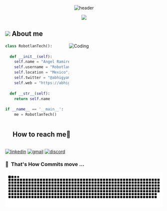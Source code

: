 <!-- HEADER -->
<div align="center" width="100">
  <img src="https://capsule-render.vercel.app/api?color=0:1408d0,50:0860d0,100:08c4d0&height=250&section=header&text=Angel%20Ramirez&fontSize=30&type=waving&fontColor=fefefe&&animation=fadeIn"
  alt="header"/>
</div>

<!-- Muestra "Hola soy Angel..."
<h1 align="center">I'm <a href="https://github.com/Aryagm">Angel Ramirez<a><img src="https://github.com/Kathryn-Jie/Kathryn-Jie/blob/main/wave.gif" width="60px"/></h1>
-->

<p align="center">
  <a href="https://github.com/DenverCoder1/readme-typing-svg"><img src="https://readme-typing-svg.herokuapp.com?font=Time+New+Roman&color=%23C8BE25&size=25&center=true&vCenter=true&width=600&height=100&lines=Robotics+and+digital+systems+engineer;Competitive+Programmer;Active+learner;Always+learning+new+things"></a>
</p>



<!--
<p align="center"> 
	<img src="https://komarev.com/ghpvc/?username=RobotlanTech&label=Profile%20views&color=0047AB&style=plastic?" alt="RobotlanTech" height=25px, width=160px/> 
</p>
-->
	
## <picture><img src = "https://github.com/7oSkaaa/7oSkaaa/blob/main/Images/about_me.gif?raw=true" width = 50px></picture> About me

<img align="right" alt="Coding" width="300" src="https://i.pinimg.com/originals/81/17/8b/81178b47a8598f0c81c4799f2cdd4057.gif">

```python
class RobotlanTech():
    
  def __init__(self):
    self.name = "Angel Ramirez";
    self.username = "RobotlanTech";
    self.location = "Mexico";
    self.twitter = "@abhigyantrips";
    self.web = "https://abhigyantrips.dev";
  
  def __str__(self):
    return self.name

if __name__ == '__main__':
    me = RobotlanTech()
```

<div id="user-content-toc">
    <ul align="left">
      <summary><h2 style="display: inline-block">How to reach me🤝</h2></summary>
    </ul>
  <!--icons and links-->
  <p align="left">
  <a href="https://www.linkedin.com/in/j-angel-rmz/" target="blank"><img align="center" src="https://user-images.githubusercontent.com/88904952/234979284-68c11d7f-1acc-4f0c-ac78-044e1037d7b0.png" alt="linkedin" height="50" width="50" /></a>
  <a href="angel58.828@gmail.com" target="blank"><img align="center" src="https://github.com/Mo-Alsehli/Mo-Alsehli/assets/98949843/6d935082-a6bb-4f5d-be13-87b821d8421c" alt="gmail" height="50" width="50"  /></a>
  <a href="google.com" target="blank"><img align="center" src="https://user-images.githubusercontent.com/88904952/234982627-019fd336-6248-453c-9b05-97c13fd1d207.png" alt="discord" height="50" width="50" /></a>
  </p>





### 🐍 &nbsp;That's How Commits move ...

<div align="center">
  <a href="https://github.com/RobotlanTech/">
  <img src="https://github.com/1999AZZAR/1999AZZAR/blob/readme/resources/img/grid-snake.svg"
       alt="snake" /></a>
</div>
